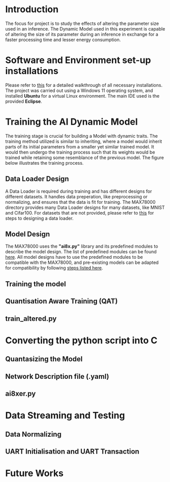 # Introduction
  The focus for project is to study the effects of altering the parameter size used in an inference. The Dynamic Model used in this experiment is capable of altering the size of its parameter during an inference in exchange for a faster processing time and lesser energy consumption. 
  
# Software and Environment set-up installations
  Please refer to [this](https://github.com/analogdevicesinc/ai8x-training?tab=readme-ov-file#installation) for a detailed walkthrough of all necessary installations. The project was carried out using a Windows 11 operating system, and installed **Ubuntu** for a virtual Linux environment. The main IDE used is the provided **Eclipse**. 

# Training the AI Dynamic Model
  The training stage is crucial for building a Model with dynamic traits. The training method utilized is similar to inheriting, where a model would inherit parts of its initial parameters from a smaller yet similar trained model. It would then undergo the training process such that its weights would be trained while retaining some resemblance of the previous model. The figure below illustrates the training process.
  
## Data Loader Design
  A Data Loader is required during training and has different designs for different datasets. It handles data preperation, like preprocessing or normalizing, and ensures that the data is fit for training. The MAX78000 directory provides many Data Loader designs for many datasets, like MNIST and Cifar100. For datasets that are not provided, please refer to [this](https://www.analog.com/en/resources/app-notes/data-loader-design-for-max78000-model-training.html) for steps to designing a data loader. 
## Model Design
  The MAX78000 uses the **"ai8x.py"** library and its predefined modules to describe the model design. The list of predefined modules can be found [here](https://github.com/analogdevicesinc/ai8x-training?tab=readme-ov-file#list-of-predefined-modules). All model designs have to use the predefined modules to be compatible with the MAX78000, and pre-existing models can be adapted for compatibility by following [steps listed here](https://github.com/analogdevicesinc/ai8x-training?tab=readme-ov-file#adapting-pre-existing-models).  
## Training the model
## Quantisation Aware Training (QAT)
## train_altered.py

# Converting the python script into C
## Quantasizing the Model
## Network Description file (.yaml)
## ai8xer.py

# Data Streaming and Testing
## Data Normalizing
## UART Initialisation and UART Transaction

# Future Works
